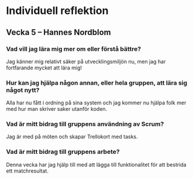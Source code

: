 # Individuell reflektion
## Vecka 5 – Hannes Nordblom
### Vad vill jag lära mig mer om eller förstå bättre?
Jag känner mig relativt säker på utvecklingsmiljön nu, men jag har fortfarande mycket att lära mig!
### Hur kan jag hjälpa någon annan, eller hela gruppen, att lära sig något nytt?
Alla har nu fått i ordning på sina system och jag kommer nu hjälpa folk mer med hur man skriver saker utanför koden.
### Vad är mitt bidrag till gruppens användning av Scrum?
Jag är med på möten och skapar Trellokort med tasks.
### Vad är mitt bidrag till gruppens arbete?
Denna vecka har jag hjälp till med att lägga till funktionalitet för att bestrida ett matchresultat.
